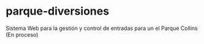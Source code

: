 # parque-diversiones
Sistema Web para la gestión y control de entradas para un el Parque Collins (En proceso)
